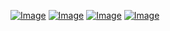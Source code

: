 [![Image](https://img.shields.io/static/v1?label=&message=Discord&color=ECEBE6&labelColor=2F4858&style=for-the-badge&logo=discordf&logoColor=white)](https://discord.com/channels/1134588677121654925/1321575960033890375)
[![Image](https://img.shields.io/static/v1?label=&message=CurseForge&color=ECEBE6&labelColor=2F4858&style=for-the-badge&logo=curseforge&logoColor=white)](https://www.curseforge.com/minecraft/mc-mods/moracraft)
[![Image](https://img.shields.io/static/v1?label=&message=Modrinth&color=ECEBE6&labelColor=2F4858&style=for-the-badge&logo=modrinth&logoColor=green)](https://modrinth.com/mod/moracraft)
[![Image](https://img.shields.io/static/v1?label=&message=GitHub&color=ECEBE6&labelColor=2F4858&style=for-the-badge&logo=github&logoColor=white)](https://github.com/BlatFan/Moracraft)
